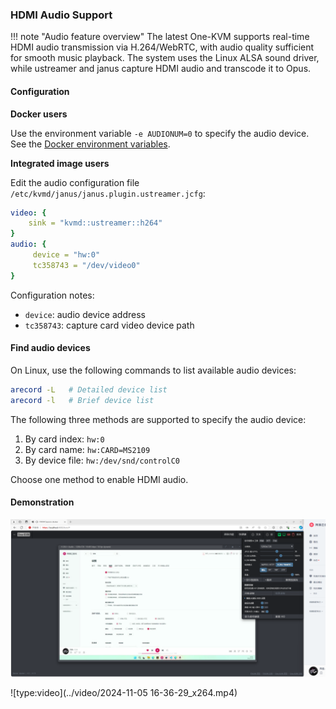### HDMI Audio Support

!!! note "Audio feature overview"
    The latest One-KVM supports real-time HDMI audio transmission via H.264/WebRTC, with audio quality sufficient for smooth music playback. The system uses the Linux ALSA sound driver, while ustreamer and janus capture HDMI audio and transcode it to Opus.

#### Configuration

**Docker users**

Use the environment variable `-e AUDIONUM=0` to specify the audio device. See the [Docker environment variables](../start_install/docker_install.md#_3).

**Integrated image users**

Edit the audio configuration file `/etc/kvmd/janus/janus.plugin.ustreamer.jcfg`:

```yaml
video: {
	sink = "kvmd::ustreamer::h264"
}
audio: {
     device = "hw:0"
     tc358743 = "/dev/video0"
}
```

Configuration notes:

- `device`: audio device address
- `tc358743`: capture card video device path

#### Find audio devices

On Linux, use the following commands to list available audio devices:
```bash
arecord -L   # Detailed device list
arecord -l   # Brief device list
```

The following three methods are supported to specify the audio device:

1. By card index: `hw:0`
2. By card name: `hw:CARD=MS2109`
3. By device file: `hw:/dev/snd/controlC0`

Choose one method to enable HDMI audio.

#### Demonstration

![HDMI audio](../../img/image-202411051650.png)

![type:video](../video/2024-11-05 16-36-29_x264.mp4)


